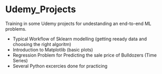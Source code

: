 # Udemy_Projects

Training in some Udemy projects for undestanding an end-to-end ML problems.

* Typical Workflow of Sklearn modelling (getting reeady data and choosing the right algoritm)
* Introduction to Matplotlib (basic plots)
* Regression Problem for Predicting the sale price of Bulldozers (Time Series)
* Several Python excercies done for practicing
